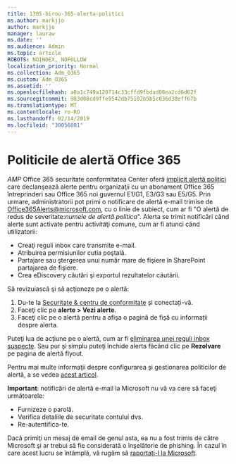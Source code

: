 ```yaml
---
title: 1385-birou-365-alerta-politici
ms.author: markjjo
author: markjjo
manager: lauraw
ms.date: ''
ms.audience: Admin
ms.topic: article
ROBOTS: NOINDEX, NOFOLLOW
localization_priority: Normal
ms.collection: Adm_O365
ms.custom: Adm_O365
ms.assetid: ''
ms.openlocfilehash: a0a1c749a120714c33cffd9fbdad08ea2cd6d62f
ms.sourcegitcommit: 983d08cd9ffe9542db75102b5b5c036d38eff67b
ms.translationtype: MT
ms.contentlocale: ro-RO
ms.lasthandoff: 02/14/2019
ms.locfileid: "30056801"
---
```

# <a name="office-365-alert-policies"></a>Politicile de alertă Office 365

_AMP_ Office 365 securitate conformitatea Center oferă [implicit alertă politici](https://docs.microsoft.com/office365/securitycompliance/alert-policies#default-alert-policies) care declanşează alerte pentru organizaţii cu un abonament Office 365 întreprinderi sau Office 365 noi guvernul E1/G1, E3/G3 sau E5/G5. Prin urmare, administratorii pot primi o notificare de alertă e-mail trimise de Office365Alerts@microsoft.com, cu o linie de subiect, cum ar fi "O alertă de redus de severitate:*numele de alertă politica*". Alerta se trimit notificări când alerte sunt activate pentru activităţi comune, cum ar fi atunci când utilizatorii:

- Creaţi reguli inbox care transmite e-mail.
- Atribuirea permisiunilor cutia poştală.
- Partajare sau ştergerea unui număr mare de fişiere în SharePoint partajarea de fişiere.
- Crea eDiscovery căutări şi exportul rezultatelor căutării.
 
Să revizuiască şi să acţioneze pe o alertă:

1. Du-te la [Securitate & centru de conformitate](https://protection.office.com) și conectați-vă.
2. Faceţi clic pe **alerte > Vezi alerte**.
3. Faceţi clic pe o alertă pentru a afişa o pagină de fișă cu informații despre alerta.

Puteţi lua de acţiune pe o alertă, cum ar fi [eliminarea unei reguli inbox suspecte](https://docs.microsoft.com/office365/securitycompliance/responding-to-a-compromised-email-account). Sau pur şi simplu puteţi închide alerta făcând clic pe **Rezolvare** pe pagina de alertă flyout.

Pentru mai multe informaţii despre configurarea şi gestionarea politicilor de alertă, a se vedea [acest articol](https://docs.microsoft.com/office365/securitycompliance/alert-policies).

**Important**: notificări de alertă e-mail la Microsoft nu vă va cere să faceţi următoarele:

- Furnizeze o parolă.
- Verifica detaliile de securitate contului dvs.
- Re-autentifica-te.

Dacă primiţi un mesaj de email de genul asta, ea nu a fost trimis de către Microsoft şi ar trebui să fie considerată o înşelătorie de phishing. În cazul în care acest lucru se întâmplă, vă rugăm să [raportaţi-l la Microsoft](https://docs.microsoft.com/office365/SecurityCompliance/report-junk-email-and-phishing-scams-in-outlook-on-the-web-eop).